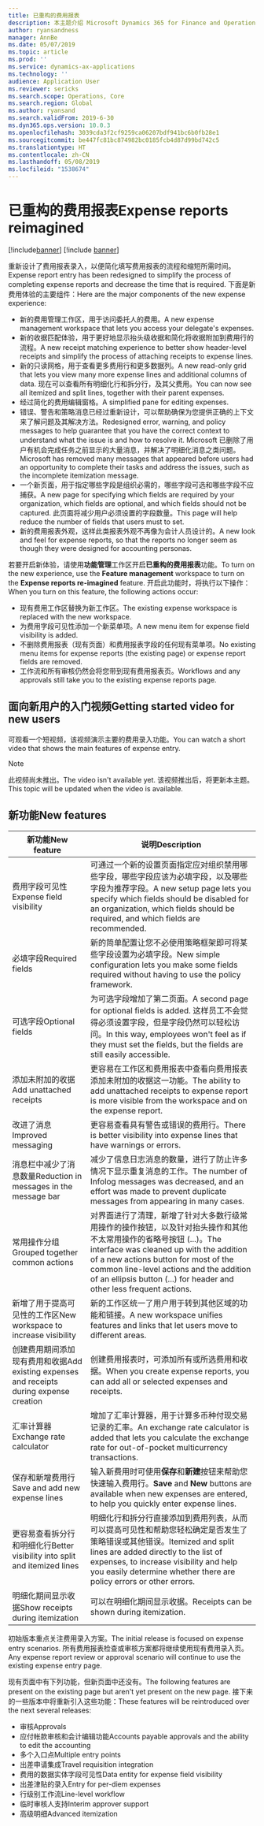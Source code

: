 ```yaml
---
title: 已重构的费用报表
description: 本主题介绍 Microsoft Dynamics 365 for Finance and Operations 中经过重新设计和重构的费用报表录入体验。 新体验简化了填写费用报表的流程，并缩短了所需时间。
author: ryansandness
manager: AnnBe
ms.date: 05/07/2019
ms.topic: article
ms.prod: ''
ms.service: dynamics-ax-applications
ms.technology: ''
audience: Application User
ms.reviewer: sericks
ms.search.scope: Operations, Core
ms.search.region: Global
ms.author: ryansand
ms.search.validFrom: 2019-6-30
ms.dyn365.ops.version: 10.0.3
ms.openlocfilehash: 3039cda3f2cf9259ca06207bdf941bc6b0fb28e1
ms.sourcegitcommit: be447fc81bc874982bc0185fcb4d87d99bd742c5
ms.translationtype: HT
ms.contentlocale: zh-CN
ms.lasthandoff: 05/08/2019
ms.locfileid: "1538674"
---
```

# <a name="expense-reports-reimagined"></a><span data-ttu-id="fa11f-104">已重构的费用报表</span><span class="sxs-lookup"><span data-stu-id="fa11f-104">Expense reports reimagined</span></span>

[!include[banner](../includes/banner.md)]
[!include [banner](../includes/preview-banner.md)]

<span data-ttu-id="fa11f-105">重新设计了费用报表录入，以便简化填写费用报表的流程和缩短所需时间。</span><span class="sxs-lookup"><span data-stu-id="fa11f-105">Expense report entry has been redesigned to simplify the process of completing expense reports and decrease the time that is required.</span></span> <span data-ttu-id="fa11f-106">下面是新费用体验的主要组件：</span><span class="sxs-lookup"><span data-stu-id="fa11f-106">Here are the major components of the new expense experience:</span></span>

- <span data-ttu-id="fa11f-107">新的费用管理工作区，用于访问委托人的费用。</span><span class="sxs-lookup"><span data-stu-id="fa11f-107">A new expense management workspace that lets you access your delegate's expenses.</span></span>
- <span data-ttu-id="fa11f-108">新的收据匹配体验，用于更好地显示抬头级收据和简化将收据附加到费用行的流程。</span><span class="sxs-lookup"><span data-stu-id="fa11f-108">A new receipt matching experience to better show header-level receipts and simplify the process of attaching receipts to expense lines.</span></span>
- <span data-ttu-id="fa11f-109">新的只读网格，用于查看更多费用行和更多数据列。</span><span class="sxs-lookup"><span data-stu-id="fa11f-109">A new read-only grid that lets you view many more expense lines and additional columns of data.</span></span> <span data-ttu-id="fa11f-110">现在可以查看所有明细化行和拆分行，及其父费用。</span><span class="sxs-lookup"><span data-stu-id="fa11f-110">You can now see all itemized and split lines, together with their parent expenses.</span></span>
- <span data-ttu-id="fa11f-111">经过简化的费用编辑窗格。</span><span class="sxs-lookup"><span data-stu-id="fa11f-111">A simplified pane for editing expenses.</span></span>
- <span data-ttu-id="fa11f-112">错误、警告和策略消息已经过重新设计，可以帮助确保为您提供正确的上下文来了解问题及其解决方法。</span><span class="sxs-lookup"><span data-stu-id="fa11f-112">Redesigned error, warning, and policy messages to help guarantee that you have the correct context to understand what the issue is and how to resolve it.</span></span> <span data-ttu-id="fa11f-113">Microsoft 已删除了用户有机会完成任务之前显示的大量消息，并解决了明细化消息之类问题。</span><span class="sxs-lookup"><span data-stu-id="fa11f-113">Microsoft has removed many messages that appeared before users had an opportunity to complete their tasks and address the issues, such as the incomplete itemization message.</span></span>
- <span data-ttu-id="fa11f-114">一个新页面，用于指定哪些字段是组织必需的，哪些字段可选和哪些字段不应捕获。</span><span class="sxs-lookup"><span data-stu-id="fa11f-114">A new page for specifying which fields are required by your organization, which fields are optional, and which fields should not be captured.</span></span> <span data-ttu-id="fa11f-115">此页面将减少用户必须设置的字段数量。</span><span class="sxs-lookup"><span data-stu-id="fa11f-115">This page will help reduce the number of fields that users must to set.</span></span>
- <span data-ttu-id="fa11f-116">新的费用报表外观，这样此类报表外观不再像为会计人员设计的。</span><span class="sxs-lookup"><span data-stu-id="fa11f-116">A new look and feel for expense reports, so that the reports no longer seem as though they were designed for accounting personas.</span></span>

<span data-ttu-id="fa11f-117">若要开启新体验，请使用**功能管理**工作区开启**已重构的费用报表**功能。</span><span class="sxs-lookup"><span data-stu-id="fa11f-117">To turn on the new experience, use the **Feature management** workspace to turn on the **Expense reports re-imagined** feature.</span></span> <span data-ttu-id="fa11f-118">开启此功能时，将执行以下操作：</span><span class="sxs-lookup"><span data-stu-id="fa11f-118">When you turn on this feature, the following actions occur:</span></span>

- <span data-ttu-id="fa11f-119">现有费用工作区替换为新工作区。</span><span class="sxs-lookup"><span data-stu-id="fa11f-119">The existing expense workspace is replaced with the new workspace.</span></span>
- <span data-ttu-id="fa11f-120">为费用字段可见性添加一个新菜单项。</span><span class="sxs-lookup"><span data-stu-id="fa11f-120">A new menu item for expense field visibility is added.</span></span>
- <span data-ttu-id="fa11f-121">不删除费用报表（现有页面）和费用报表字段的任何现有菜单项。</span><span class="sxs-lookup"><span data-stu-id="fa11f-121">No existing menu items for expense reports (the existing page) or expense report fields are removed.</span></span>
- <span data-ttu-id="fa11f-122">工作流和所有审核仍然会将您带到现有费用报表页。</span><span class="sxs-lookup"><span data-stu-id="fa11f-122">Workflows and any approvals still take you to the existing expense reports page.</span></span>

## <a name="getting-started-video-for-new-users"></a><span data-ttu-id="fa11f-123">面向新用户的入门视频</span><span class="sxs-lookup"><span data-stu-id="fa11f-123">Getting started video for new users</span></span>

<span data-ttu-id="fa11f-124">可观看一个短视频，该视频演示主要的费用录入功能。</span><span class="sxs-lookup"><span data-stu-id="fa11f-124">You can watch a short video that shows the main features of expense entry.</span></span>

> [!NOTE]
> <span data-ttu-id="fa11f-125">此视频尚未推出。</span><span class="sxs-lookup"><span data-stu-id="fa11f-125">The video isn't available yet.</span></span> <span data-ttu-id="fa11f-126">该视频推出后，将更新本主题。</span><span class="sxs-lookup"><span data-stu-id="fa11f-126">This topic will be updated when the video is available.</span></span>

## <a name="new-features"></a><span data-ttu-id="fa11f-127">新功能</span><span class="sxs-lookup"><span data-stu-id="fa11f-127">New features</span></span>

| <span data-ttu-id="fa11f-128">新功能</span><span class="sxs-lookup"><span data-stu-id="fa11f-128">New feature</span></span> | <span data-ttu-id="fa11f-129">说明</span><span class="sxs-lookup"><span data-stu-id="fa11f-129">Description</span></span> |
|---|----|
| <span data-ttu-id="fa11f-130">费用字段可见性</span><span class="sxs-lookup"><span data-stu-id="fa11f-130">Expense field visibility</span></span> | <span data-ttu-id="fa11f-131">可通过一个新的设置页面指定应对组织禁用哪些字段，哪些字段应该为必填字段，以及哪些字段为推荐字段。</span><span class="sxs-lookup"><span data-stu-id="fa11f-131">A new setup page lets you specify which fields should be disabled for an organization, which fields should be required, and which fields are recommended.</span></span> |
| <span data-ttu-id="fa11f-132">必填字段</span><span class="sxs-lookup"><span data-stu-id="fa11f-132">Required fields</span></span> | <span data-ttu-id="fa11f-133">新的简单配置让您不必使用策略框架即可将某些字段设置为必填字段。</span><span class="sxs-lookup"><span data-stu-id="fa11f-133">New simple configuration lets you make some fields required without having to use the policy framework.</span></span> |
| <span data-ttu-id="fa11f-134">可选字段</span><span class="sxs-lookup"><span data-stu-id="fa11f-134">Optional fields</span></span> | <span data-ttu-id="fa11f-135">为可选字段增加了第二页面。</span><span class="sxs-lookup"><span data-stu-id="fa11f-135">A second page for optional fields is added.</span></span> <span data-ttu-id="fa11f-136">这样员工不会觉得必须设置字段，但是字段仍然可以轻松访问。</span><span class="sxs-lookup"><span data-stu-id="fa11f-136">In this way, employees won't feel as if they must set the fields, but the fields are still easily accessible.</span></span> |
| <span data-ttu-id="fa11f-137">添加未附加的收据</span><span class="sxs-lookup"><span data-stu-id="fa11f-137">Add unattached receipts</span></span> | <span data-ttu-id="fa11f-138">更容易在工作区和费用报表中查看向费用报表添加未附加的收据这一功能。</span><span class="sxs-lookup"><span data-stu-id="fa11f-138">The ability to add unattached receipts to expense report is more visible from the workspace and on the expense report.</span></span> |
| <span data-ttu-id="fa11f-139">改进了消息</span><span class="sxs-lookup"><span data-stu-id="fa11f-139">Improved messaging</span></span> | <span data-ttu-id="fa11f-140">更容易查看具有警告或错误的费用行。</span><span class="sxs-lookup"><span data-stu-id="fa11f-140">There is better visibility into expense lines that have warnings or errors.</span></span> |
| <span data-ttu-id="fa11f-141">消息栏中减少了消息数量</span><span class="sxs-lookup"><span data-stu-id="fa11f-141">Reduction in messages in the message bar</span></span>| <span data-ttu-id="fa11f-142">减少了信息日志消息的数量，进行了防止许多情况下显示重复消息的工作。</span><span class="sxs-lookup"><span data-stu-id="fa11f-142">The number of Infolog messages was decreased, and an effort was made to prevent duplicate messages from appearing in many cases.</span></span> |
| <span data-ttu-id="fa11f-143">常用操作分组</span><span class="sxs-lookup"><span data-stu-id="fa11f-143">Grouped together common actions</span></span> | <span data-ttu-id="fa11f-144">对界面进行了清理，新增了针对大多数行级常用操作的操作按钮，以及针对抬头操作和其他不太常用操作的省略号按钮 (...)。</span><span class="sxs-lookup"><span data-stu-id="fa11f-144">The interface was cleaned up with the addition of a new actions button for most of the common line-level actions and the addition of an ellipsis button (...) for header and other less frequent actions.</span></span> |
| <span data-ttu-id="fa11f-145">新增了用于提高可见性的工作区</span><span class="sxs-lookup"><span data-stu-id="fa11f-145">New workspace to increase visibility</span></span> | <span data-ttu-id="fa11f-146">新的工作区统一了用户用于转到其他区域的功能和链接。</span><span class="sxs-lookup"><span data-stu-id="fa11f-146">A new workspace unifies features and links that let users move to different areas.</span></span> |
| <span data-ttu-id="fa11f-147">创建费用期间添加现有费用和收据</span><span class="sxs-lookup"><span data-stu-id="fa11f-147">Add existing expenses and receipts during expense creation</span></span> | <span data-ttu-id="fa11f-148">创建费用报表时，可添加所有或所选费用和收据。</span><span class="sxs-lookup"><span data-stu-id="fa11f-148">When you create expense reports, you can add all or selected expenses and receipts.</span></span> |
| <span data-ttu-id="fa11f-149">汇率计算器</span><span class="sxs-lookup"><span data-stu-id="fa11f-149">Exchange rate calculator</span></span> | <span data-ttu-id="fa11f-150">增加了汇率计算器，用于计算多币种付现交易记录的汇率。</span><span class="sxs-lookup"><span data-stu-id="fa11f-150">An exchange rate calculator is added that lets you calculate the exchange rate for out-of-pocket multicurrency transactions.</span></span> |
| <span data-ttu-id="fa11f-151">保存和新增费用行</span><span class="sxs-lookup"><span data-stu-id="fa11f-151">Save and add new expense lines</span></span> | <span data-ttu-id="fa11f-152">输入新费用时可使用**保存**和**新建**按钮来帮助您快速输入费用行。</span><span class="sxs-lookup"><span data-stu-id="fa11f-152">**Save** and **New** buttons are available when new expenses are entered, to help you quickly enter expense lines.</span></span> |
| <span data-ttu-id="fa11f-153">更容易查看拆分行和明细化行</span><span class="sxs-lookup"><span data-stu-id="fa11f-153">Better visibility into split and itemized lines</span></span> | <span data-ttu-id="fa11f-154">明细化行和拆分行直接添加到费用列表，从而可以提高可见性和帮助您轻松确定是否发生了策略错误或其他错误。</span><span class="sxs-lookup"><span data-stu-id="fa11f-154">Itemized and split lines are added directly to the list of expenses, to increase visibility and help you easily determine whether there are policy errors or other errors.</span></span> |
| <span data-ttu-id="fa11f-155">明细化期间显示收据</span><span class="sxs-lookup"><span data-stu-id="fa11f-155">Show receipts during itemization</span></span> | <span data-ttu-id="fa11f-156">可以在明细化期间显示收据。</span><span class="sxs-lookup"><span data-stu-id="fa11f-156">Receipts can be shown during itemization.</span></span> |

<span data-ttu-id="fa11f-157">初始版本重点关注费用录入方案。</span><span class="sxs-lookup"><span data-stu-id="fa11f-157">The initial release is focused on expense entry scenarios.</span></span> <span data-ttu-id="fa11f-158">所有费用报表检查或审核方案都将继续使用现有费用录入页。</span><span class="sxs-lookup"><span data-stu-id="fa11f-158">Any expense report review or approval scenario will continue to use the existing expense entry page.</span></span>

<span data-ttu-id="fa11f-159">现有页面中有下列功能，但新页面中还没有。</span><span class="sxs-lookup"><span data-stu-id="fa11f-159">The following features are present on the existing page but aren't yet present on the new page.</span></span> <span data-ttu-id="fa11f-160">接下来的一些版本中将重新引入这些功能：</span><span class="sxs-lookup"><span data-stu-id="fa11f-160">These features will be reintroduced over the next several releases:</span></span>

- <span data-ttu-id="fa11f-161">审核</span><span class="sxs-lookup"><span data-stu-id="fa11f-161">Approvals</span></span>
- <span data-ttu-id="fa11f-162">应付帐款审核和会计编辑功能</span><span class="sxs-lookup"><span data-stu-id="fa11f-162">Accounts payable approvals and the ability to edit the accounting</span></span>
- <span data-ttu-id="fa11f-163">多个入口点</span><span class="sxs-lookup"><span data-stu-id="fa11f-163">Multiple entry points</span></span>
- <span data-ttu-id="fa11f-164">出差申请集成</span><span class="sxs-lookup"><span data-stu-id="fa11f-164">Travel requisition integration</span></span>
- <span data-ttu-id="fa11f-165">费用的数据实体字段可见性</span><span class="sxs-lookup"><span data-stu-id="fa11f-165">Data entity for expense field visibility</span></span>
- <span data-ttu-id="fa11f-166">出差津贴的录入</span><span class="sxs-lookup"><span data-stu-id="fa11f-166">Entry for per-diem expenses</span></span>
- <span data-ttu-id="fa11f-167">行级别工作流</span><span class="sxs-lookup"><span data-stu-id="fa11f-167">Line-level workflow</span></span>
- <span data-ttu-id="fa11f-168">临时审核人支持</span><span class="sxs-lookup"><span data-stu-id="fa11f-168">Interim approver support</span></span>
- <span data-ttu-id="fa11f-169">高级明细</span><span class="sxs-lookup"><span data-stu-id="fa11f-169">Advanced itemization</span></span>
